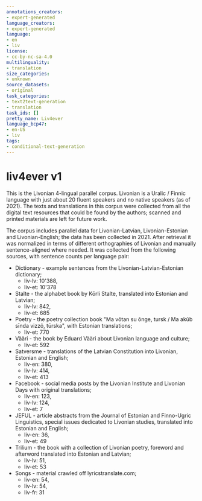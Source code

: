 ```yaml
---
annotations_creators:
- expert-generated
language_creators:
- expert-generated
language:
- en
- liv
license:
- cc-by-nc-sa-4.0
multilinguality:
- translation
size_categories:
- unknown
source_datasets:
- original
task_categories:
- text2text-generation
- translation
task_ids: []
pretty_name: Liv4ever
language_bcp47:
- en-US
- liv
tags:
- conditional-text-generation
---
```


# liv4ever v1

This is the Livonian 4-lingual parallel corpus. Livonian is a Uralic / Finnic language with just about 20 fluent speakers and no native speakers (as of 2021). The texts and translations in this corpus were collected from all the digital text resources that could be found by the authors; scanned and printed materials are left for future work.

The corpus includes parallel data for Livonian-Latvian, Livonian-Estonian and Livonian-English; the data has been collected in 2021. After retrieval it was normalized in terms of different orthographies of Livonian and manually sentence-aligned where needed. It was collected from the following sources, with sentence counts per language pair:

* Dictionary - example sentences from the Livonian-Latvian-Estonian dictionary;
  * liv-lv: 10'388, 
  * liv-et: 10'378
* Stalte - the alphabet book by Kōrli Stalte, translated into Estonian and Latvian;
  * liv-lv: 842, 
  * liv-et: 685
* Poetry - the poetry collection book "Ma võtan su õnge, tursk / Ma akūb sīnda vizzõ, tūrska", with Estonian translations;
  * liv-et: 770
* Vääri - the book by Eduard Vääri about Livonian language and culture;
  * liv-et: 592
* Satversme - translations of the Latvian Constitution into Livonian, Estonian and English;
  * liv-en: 380, 
  * liv-lv: 414, 
  * liv-et: 413
* Facebook - social media posts by the Livonian Institute and Livonian Days with original translations;
  * liv-en: 123, 
  * liv-lv: 124, 
  * liv-et: 7
* JEFUL - article abstracts from the Journal of Estonian and Finno-Ugric Linguistics, special issues dedicated to Livonian studies, translated into Estonian and English;
  * liv-en: 36, 
  * liv-et: 49
* Trilium - the book with a collection of Livonian poetry, foreword and afterword translated into Estonian and Latvian;
  * liv-lv: 51, 
  * liv-et: 53
* Songs - material crawled off lyricstranslate.com;
  * liv-en: 54, 
  * liv-lv: 54, 
  * liv-fr: 31